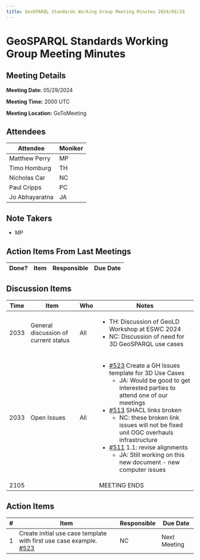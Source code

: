 ```yaml
---
title: GeoSPARQL Standards Working Group Meeting Minutes 2024/05/29
---
```

# GeoSPARQL Standards Working Group Meeting Minutes
## Meeting Details
**Meeting Date:** 05/29/2024

**Meeting Time:** 2000 UTC

**Meeting Location:** GoToMeeting  

## Attendees
| Attendee | Moniker |
| ---- | ---- |
| Matthew Perry | MP |
| Timo Homburg | TH |
| Nicholas Car | NC |
| Paul Cripps | PC |
| Jo Abhayaratna | JA |

## Note Takers
- MP

## Action Items From Last Meetings
| Done? | Item | Responsible | Due Date |
| ---- | ---- | ---- | --- |

## Discussion Items
| Time | Item | Who | Notes |
| ---- | ---- | ---- | ---- |
| 2033 | General discussion of current status | All | <ul><li>TH: Discussion of GeoLD Workshop at ESWC 2024</li><li>NC: Discussion of need for 3D GeoSPARQL use cases</li></ul> |
| 2033 | Open Issues | All | <ul><li>[#523](https://github.com/opengeospatial/ogc-geosparql/issues/523) Create a GH Issues template for 3D Use Cases<ul><li>JA: Would be good to get interested parties to attend one of our meetings</li></ul></li><li>[#513](https://github.com/opengeospatial/ogc-geosparql/issues/513) SHACL links broken <ul><li>NC: these broken link issues will not be fixed unil OGC overhauls infrastructure</li></ul></li><li>[#511](https://github.com/opengeospatial/ogc-geosparql/issues/511) 1.1: revise alignments<ul><li>JA: Still working on this new document - new computer issues</li></ul></li></ul> |
| 2105 | | | MEETING ENDS |

## Action Items
| \# | Item | Responsible | Due Date |
| ---- | ---- | ---- | ---- |
| <span name="action_1">1</span> | Create initial use case template with first use case example. [#523](https://github.com/opengeospatial/ogc-geosparql/issues/523) | NC | Next Meeting |
